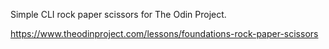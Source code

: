 Simple CLI rock paper scissors for The Odin Project.

https://www.theodinproject.com/lessons/foundations-rock-paper-scissors
